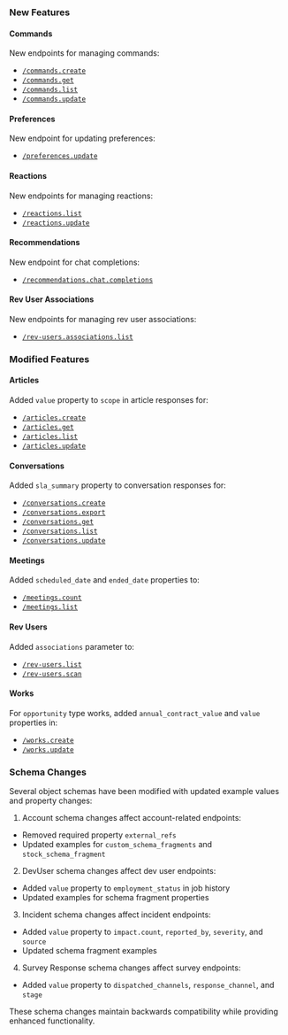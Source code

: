 
### New Features

#### Commands
New endpoints for managing commands:
- [`/commands.create`](/beta/api-reference/command/commands-create)
- [`/commands.get`](/beta/api-reference/command/commands-get-post)
- [`/commands.list`](/beta/api-reference/command/commands-list-post)
- [`/commands.update`](/beta/api-reference/command/commands-update)

#### Preferences
New endpoint for updating preferences:
- [`/preferences.update`](/beta/api-reference/preferences/update)

#### Reactions
New endpoints for managing reactions:
- [`/reactions.list`](/beta/api-reference/timeline-entries/reactions-list-post)
- [`/reactions.update`](/beta/api-reference/timeline-entries/reactions-update)

#### Recommendations
New endpoint for chat completions:
- [`/recommendations.chat.completions`](/beta/api-reference/recommendations/chat-completions)

#### Rev User Associations 
New endpoints for managing rev user associations:
- [`/rev-users.associations.list`](/beta/api-reference/rev-users/associations-list-post)

### Modified Features

#### Articles
Added `value` property to `scope` in article responses for:
- [`/articles.create`](/beta/api-reference/articles/create-article)
- [`/articles.get`](/beta/api-reference/articles/get-article-post)
- [`/articles.list`](/beta/api-reference/articles/list-post)
- [`/articles.update`](/beta/api-reference/articles/update-article)

#### Conversations
Added `sla_summary` property to conversation responses for:
- [`/conversations.create`](/beta/api-reference/conversations/create)
- [`/conversations.export`](/beta/api-reference/conversations/export-post)
- [`/conversations.get`](/beta/api-reference/conversations/get-post)
- [`/conversations.list`](/beta/api-reference/conversations/list-post)
- [`/conversations.update`](/beta/api-reference/conversations/update)

#### Meetings 
Added `scheduled_date` and `ended_date` properties to:
- [`/meetings.count`](/beta/api-reference/meetings/count-post)
- [`/meetings.list`](/beta/api-reference/meetings/list-post)

#### Rev Users
Added `associations` parameter to:
- [`/rev-users.list`](/beta/api-reference/rev-users/list-post)
- [`/rev-users.scan`](/beta/api-reference/rev-users/scan-post)

#### Works
For `opportunity` type works, added `annual_contract_value` and `value` properties in:
- [`/works.create`](/beta/api-reference/works/create)
- [`/works.update`](/beta/api-reference/works/update)

### Schema Changes

Several object schemas have been modified with updated example values and property changes:

1. Account schema changes affect account-related endpoints:
- Removed required property `external_refs`
- Updated examples for `custom_schema_fragments` and `stock_schema_fragment`

2. DevUser schema changes affect dev user endpoints:
- Added `value` property to `employment_status` in job history
- Updated examples for schema fragment properties

3. Incident schema changes affect incident endpoints:
- Added `value` property to `impact.count`, `reported_by`, `severity`, and `source`
- Updated schema fragment examples

4. Survey Response schema changes affect survey endpoints:
- Added `value` property to `dispatched_channels`, `response_channel`, and `stage`

These schema changes maintain backwards compatibility while providing enhanced functionality.